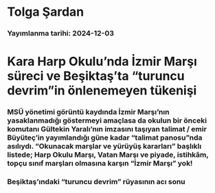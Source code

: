# Tolga Şardan

### Yayımlanma tarihi: 2024-12-03

# Kara Harp Okulu’nda İzmir Marşı süreci ve Beşiktaş’ta “turuncu devrim”in önlenemeyen tükenişi


### MSÜ yönetimi görüntü kaydında İzmir Marşı’nın yasaklanmadığı göstermeyi amaçlasa da okulun bir önceki komutanı Gültekin Yaralı’nın imzasını taşıyan talimat / emir Büyüteç’in yayımlandığı güne kadar “talimat panosu”nda asılıydı. “Okunacak marşlar ve yürüyüş kararları” başlıklı listede; Harp Okulu Marşı, Vatan Marşı ve piyade, istihkâm, topçu sınıf marşları olmasına karşın “İzmir Marşı” yok!


### Beşiktaş’ındaki “turuncu devrim” rüyasının acı sonu


